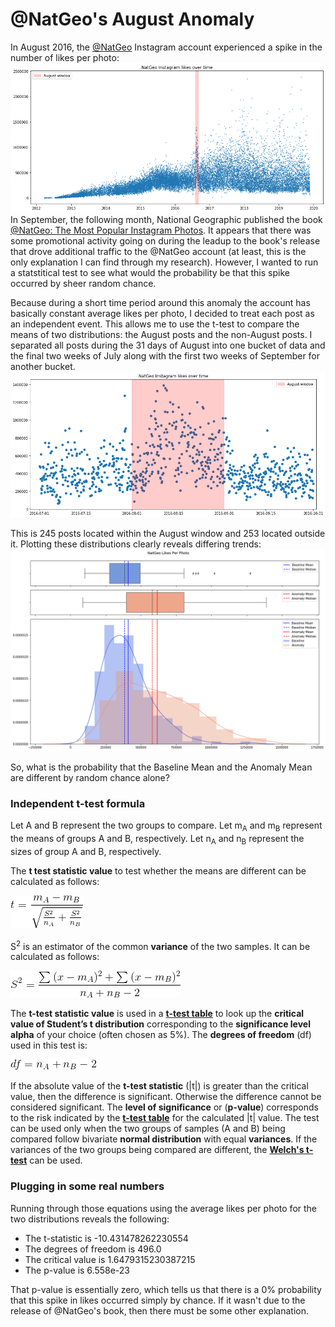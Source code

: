 # @NatGeo's August Anomaly

In August 2016, the [@NatGeo](https://www.instagram.com/natgeo) Instagram account experienced a spike in the number of likes per photo:
![likes over time](images/august.png)
In September, the following month, National Geographic published the book [@NatGeo: The Most Popular Instagram Photos](https://www.amazon.com/NatGeo-Most-Popular-Instagram-Photos/dp/1426217102). It appears that there was some promotional activity going on during the leadup to the book's release that drove additional traffic to the @NatGeo account (at least, this is the only explanation I can find through my research). However, I wanted to run a statstitical test to see what would the probability be that this spike occurred by sheer random chance.

Because during a short time period around this anomaly the account has basically constant average likes per photo, I decided to treat each post as an independent event. This allows me to use the t-test to compare the means of two distributions: the August posts and the non-August posts. I separated all posts during the 31 days of August into one bucket of data and the final two weeks of July along with the first two weeks of September for another bucket.
![August 2016](images/august2.png)

This is 245 posts located within the August window and 253 located outside it. Plotting these distributions clearly reveals differing trends:
![distribution plot](images/distribution.png)

So, what is the probability that the Baseline Mean and the Anomaly Mean are different by random chance alone?

### Independent t-test formula

Let A and B represent the two groups to compare.
Let m<sub>A</sub> and m<sub>B</sub> represent the means of groups A and B, respectively.
Let n<sub>A</sub> and n<sub>B</sub> represent the sizes of group A and B, respectively.

The **t test statistic value** to test whether the means are different can be calculated as follows:

![t-test statistic value](images/t-test.gif)

S<sup>2</sup> is an estimator of the common **variance** of the two samples. It can be calculated as follows:

![S squared](images/s_squared.gif)

The **t-test statistic value** is used in a **[t-test table](https://www.sjsu.edu/faculty/gerstman/StatPrimer/t-table.pdf)** to look up the **critical value of Student’s t distribution** corresponding to the **significance level alpha** of your choice (often chosen as 5%). The **degrees of freedom** (df) used in this test is:

![df](images/df.gif)

If the absolute value of the **t-test statistic** (|t|) is greater than the critical value, then the difference is significant. Otherwise the difference cannot be considered significant. The **level of significance** or (**p-value**) corresponds to the risk indicated by the **[t-test table](https://www.sjsu.edu/faculty/gerstman/StatPrimer/t-table.pdf)** for the calculated |t| value.
The test can be used only when the two groups of samples (A and B) being compared follow bivariate **normal distribution** with equal **variances**.
If the variances of the two groups being compared are different, the **[Welch's t-test](https://en.wikipedia.org/wiki/Welch%27s_t-test)** can be used.

### Plugging in some real numbers
Running through those equations using the average likes per photo for the two distributions reveals the following:
- The t-statistic is -10.431478262230554
- The degrees of freedom is 496.0
- The critical value is 1.6479315230387215
- The p-value is 6.558e-23

That p-value is essentially zero, which tells us that there is a 0% probability that this spike in likes occurred simply by chance. If it wasn't due to the release of @NatGeo's book, then there must be some other explanation.
